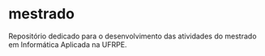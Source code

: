 # mestrado
Repositório dedicado para o desenvolvimento das atividades do mestrado em Informática Aplicada na UFRPE.
